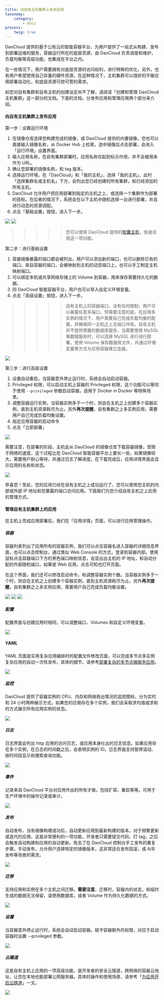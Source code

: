 ```yaml
---
title: 向自有主机集群上发布应用
taxonomy:
    category:
        - docs
process:
    twig: true
---
```


DaoCloud 提供的基于公有云的智能容器平台，为用户提供了一站式从构建、发布到部署运维的服务，容器运行所在的底层资源，由 DaoCloud 负责调度和维护，负载均衡等高级功能，也集成在平台之内。

在一些情况下，用户需要拥有对底层资源的访问权利，进行特殊的优化，另外，也有用户希望使用自己存量的硬件资源，在这种情况下，主机集群可以很好的平衡应用部署自动化，和底层资源可控可管的需求。

如您对自有集群和自有主机的创建设定尚不了解，请阅读「创建和管理 DaoCloud 主机集群」这一部分的文档。下面的文档，分发布应用和管理应用两个部分来介绍。

#### 向自有主机集群上发布应用

第一步：设置运行环境

1. 在镜像仓库选择您构建完成的镜像，或 DaoCloud 提供的内置镜像，您也可以直接输入镜像名称，从 Docker Hub 上检索，选中镜像后点击部署，会进入「运行环境」设置界面。
2. 输入应用名称，在自有集群部署时，应用名称仅起到标示作用，并不会被用来作为 URL。
3. 确认您部署的镜像名称，和 tag 版本。
4. 选择运行环境，在「DaoCloud」和「我的主机」，选择「我的主机」，此时「选择集群名或主机名」下方，会列出您已经创建的所有集群，和已经添加的所有主机。
5. DaoCloud 允许用户把应用部署到指定的主机之上，或选择一个集群作为部署的目标。在后者的情况下，系统会在以下主机中随机选择一台进行部署，并且进行动态的资源调配。
6. 点击「基础设置」按钮，进入下一步。

![](1.png)
![](2.png)

>>>>> 您可以使用 DaoCloud 提供的[胶囊主机](../../cluster-mgmt/add-cell-node)，快速试用这一项功能。

第二步：进行基础设置

1. 容器镜像暴露的端口都会被列出，用户可以添加新的端口，也可以删除已有的端口。来自容器的端口，会被映射到主机的动态端口上，也可以手工制定主机映射端口。
2. 可以绑定本机或共享网络存储上的 Volume 到容器，用来保存需要持久化的数据。
3. 同 DaoCloud 智能容器平台，用户也可以导入自定义环境变量。
4. 点击「高级设置」按钮，进入下一步。

>>>>> 自有主机上的容器端口，没有任何限制，用户可以暴露任意多端口，但需要注意的是，在应用多实例的情况下，用户需要自己完成负载均衡的配置，并确保同一主机之上无端口冲突。自有主机并不提供预置的数据库服务，当需要使用 MySQL 等数据服务时，可以选择 MySQL 进行进行部署，使用 Volume 保存数据库文件，并通过环境变量等方式与应用容器建立连接。

![](3.png)

第三步：进行高级设置

1. 设置自动重启，当容器意外停止运行时，系统会自动启动容器。
2. Privileged 权限，可以启动主机上容器的 Privileged 权限，这个功能可以等同于使用 `--privileged` 参数启动容器，适用于 Docker in Docker 等特殊场景。
3. 调整容器运行实例，当容器实例多于一个时，则会在主机之上创建多个容器实例，直到主机资源耗尽为止。另外**再次提醒**，自有集群之上多实例应用，需要用户自己完成负载均衡设置。
4. 指定应用容器的启动命令
5. 点击「立即部署」

![](4.png)

需要注意，在部署的阶段，主机会从 DaoCloud 的镜像仓库下载容器镜像，受限于网络的速度，这个过程比在 DaoCloud 智能容器平台上要长一些，如果镜像较大，需要用户耐心等待，并通过日志了解进度。在下载完成后，应用详情界面会显示应用的名称和状态。

![](5.png)

恭喜您！至此，您的应用已经在自有主机之上成功运行了，您可以使用您主机的内部或外部 IP 地址和您暴露的端口访问应用。下面我们为您介绍自有主机之上应用的管理方式。

#### 管理自有主机集群上的应用

在主机上完成应用部署后，我们在「应用详情」页面，可以进行应用管理操作。

##### 容器

容器列表列出了应用所有的容器实例，我们可以点击容器名进入容器的详细信息界面，也可以点击控制台，通过类似 Web Console 的方式，登录到容器内部。使用鼠标点击容器端口下方的黑色端口映射信息，会显出出主机的 IP 地址，和自动分配的外部随机端口，如果是 Web 应用，点击可知也打开页面。

在这个界面，我们还可以修改启动命令，和调整容器实例个数。当容器实例多于一个时，则会在主机之上创建多个容器实例，直到主机资源耗尽为止。另外**再次提醒**，自有集群之上多实例应用，需要用户自己完成负载均衡设置。

![](a1.png)
![](a2.png)
![](a3.png)

##### 配置

配置界面与创建应用时相同，可以调整端口、Volumes 和自定义环境变量。

![](a4.png)

##### YAML

YAML 页面是实用复杂应用编排时的配置文件修改页面，可以完成多节点多实例复杂应用的自动一次性发布，具体的细节，请参考[部署复杂的多节点微服务应用](../../app-deploy-mgmt/use-stack-to-deploy-microservices)。

![](a5.png)

##### 监控

DaoCloud 提供了容器实例的 CPU、内存和网络吞出情况的监控图标，分为实时和 24 小时两种展示方式。如果您的应用存在多个实例，我们会采取求均值或求和的方式展示所有应用实例的状态。

![](a6.png)

##### 日志

日志界面会列出 http 应用的访问日志，或应用本身吐出的日志信息。如果应用存在多个实例，在日志的时间戳之后，会表明实例的 ID。日志界面支持暂停滚动、按时间段显示和搜索查询功能。

![](a7.png)

##### 事件

记录来自 DaoCloud 平台对应用作出的所有才做，包括扩容、重启等等。可用于生产环境中的操作记录或审计。

![](a8.png)

##### 发布

自动发布，当有镜像构建成功后，自动更新应用到最新构建的版本。对于频繁更新或迭代的应用，这是非常便利的一项功能，开发者只需要提交代码，打 tag，之后会触发自动构建和应用的自动更新。免去了在 DaoCloud 控制台手工发布的重复步骤。手动发布，允许用户选择特定的镜像版本，这非常适合发布回滚，或 A/B 发布等场景的需求。

![](a9.png)

##### 迁移

支持应用和实例在多个主机之间迁移。**需要注意**，迁移时，容器内的状态，和临时生成的数据无法保留，请使用数据库，或者 Volume 作为持久化数据的方式。

![](a10.png)

##### 设置

当容器意外停止运行时，系统会自动启动容器。赋予容器额外的权限，对应于启动容器时设置 --privileged 参数。

![](a11.png)

##### 云隧道

这是自有主机上应用的一项高级功能，是开发者的安全云隧道，跨网络的容器云地址，让您在本地也能部署公网服务器。具体的操作和使用场景，请参考「[为应用开启云隧道](../../app-deploy-mgmt/tunnel)」一文。

![](tunnel.png)
